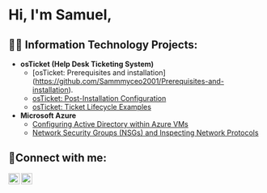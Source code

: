 <h1>Hi, I'm Samuel,

<h2>👨‍💻 Information Technology Projects:</h2>

- <b>osTicket (Help Desk Ticketing System)</b>
  - [osTicket: Prerequisites and installation] (https://github.com/Sammmyceo2001/Prerequisites-and-installation).
  - [osTicket: Post-Installation Configuration](https://github.com/Sammmyceo2001/post-install-config)
  - [osTicket: Ticket Lifecycle Examples](https://github.com/Sammmyceo2001/ticket-lifecycle)
- <b>Microsoft Azure</b>
  - [Configuring Active Directory within Azure VMs](https://github.com/Sammmyceo2001/configure-ad)
  - [Network Security Groups (NSGs) and Inspecting Network Protocols](https://github.com/Sammmyceo2001/azure-network-protocols)

<h2>🤳Connect with me:</h2>


[<img align="left" alt="SamuelTaveras | LinkedIn" width="22px" src="https://cdn.jsdelivr.net/npm/simple-icons@v3/icons/linkedin.svg" />][linkedin]
[<img align="left" alt="laberdolaga_ | Instagram" width="22px" src="https://cdn.jsdelivr.net/npm/simple-icons@v3/icons/instagram.svg" />][instagram]

[instagram]: https://www.instagram.com/laberdolaga_
[linkedin]: https://linkedin.com/in/SamuelTaveras
